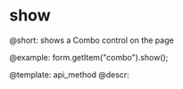 show
=============

@short: shows a Combo control on the page
 


@example:
form.getItem("combo").show();


@template: api_method
@descr:


